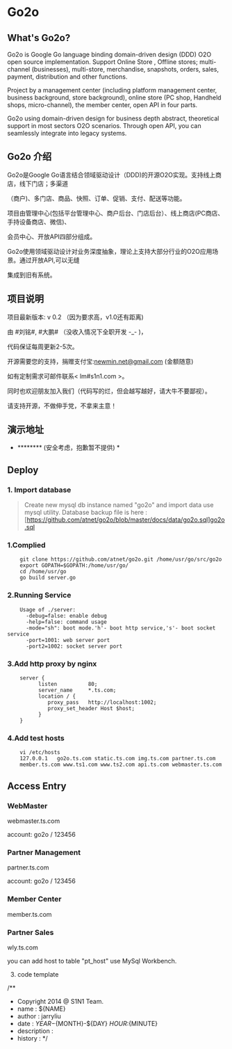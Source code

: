 Go2o
================
## What's Go2o? ##

Go2o is Google Go language binding domain-driven design (DDD) O2O open source implementation. Support Online Store
, Offline stores; multi-channel (businesses), multi-store, merchandise, snapshots, orders, sales, payment, distribution and other functions.

Project by a management center (including platform management center, business background, store background), online store (PC shop,
Handheld shops, micro-channel), the member center, open API in four parts.

Go2o using domain-driven design for business depth abstract, theoretical support in most sectors O2O scenarios.
Through open API, you can seamlessly integrate into legacy systems.

## Go2o 介绍 ##

Go2o是Google Go语言结合领域驱动设计（DDD)的开源O2O实现。支持线上商店，线下门店；多渠道

（商户)、多门店、商品、快照、订单、促销、支付、配送等功能。


项目由管理中心(包括平台管理中心、商户后台、门店后台）、线上商店(PC商店、手持设备商店、微信)、

会员中心、开放API四部分组成。


Go2o使用领域驱动设计对业务深度抽象，理论上支持大部分行业的O2O应用场景。通过开放API,可以无缝

集成到旧有系统。


## 项目说明 ##

项目最新版本: v 0.2 （因为要求高，v1.0还有距离)

由 #刘铭#, #大鹏# （没收入情况下全职开发 -_- )，

代码保证每周更新2-5次。


开源需要您的支持，捐赠支付宝:newmin.net@gmail.com (金额随意)

如有定制需求可邮件联系< lm#s1n1.com >。

同时也欢迎朋友加入我们（代码写的烂，但会越写越好，请大牛不要鄙视）。

请支持开源，不做伸手党，不拿来主意！



## 演示地址 ##

* ******** (安全考虑，抱歉暂不提供) *


## Deploy ##
### 1. Import database ###
> Create new mysql db instance named "go2o"
> and import data use mysql utility.
> Database backup file is here : [https://github.com/atnet/go2o/blob/master/docs/data/go2o.sql]go2o.sql

### 1.Complied ###
        git clone https://github.com/atnet/go2o.git /home/usr/go/src/go2o
        export GOPATH=$GOPATH:/home/usr/go/
        cd /home/usr/go
        go build server.go

### 2.Running Service ###
        Usage of ./server:
          -debug=false: enable debug
          -help=false: command usage
          -mode="sh": boot mode.'h'- boot http service,'s'- boot socket service
          -port=1001: web server port
          -port2=1002: socket server port

### 3.Add http proxy by nginx ###

        server {
              listen          80;
              server_name     *.ts.com;
              location / {
                 proxy_pass   http://localhost:1002;
                 proxy_set_header Host $host;
              }
        }


### 4.Add test hosts ###
        vi /etc/hosts
        127.0.0.1   go2o.ts.com static.ts.com img.ts.com partner.ts.com
        member.ts.com www.ts1.com www.ts2.com api.ts.com webmaster.ts.com


## Access Entry ##

### WebMaster ##
webmaster.ts.com

account: go2o / 123456

### Partner Management ###
partner.ts.com

account: go2o / 123456

### Member Center ###
member.ts.com

### Partner Sales ###
wly.ts.com

you can add host to table "pt_host" use MySql Workbench.


3. code template

/**
 * Copyright 2014 @ S1N1 Team.
 * name : ${NAME}
 * author : jarryliu
 * date : ${YEAR}-${MONTH}-${DAY} ${HOUR}:${MINUTE}
 * description :
 * history :
 */